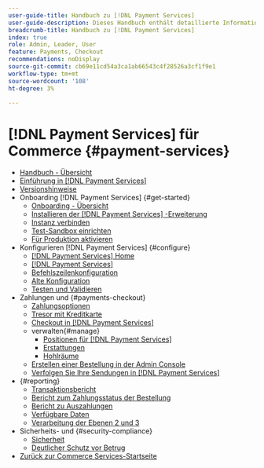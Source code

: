 ```yaml
---
user-guide-title: Handbuch zu [!DNL Payment Services]
user-guide-description: Dieses Handbuch enthält detaillierte Informationen zum Installieren und Konfigurieren von  [!DNL Payment Services]  für  [!DNL Adobe Commerce] - oder  [!DNL Magento Open Source] .
breadcrumb-title: Handbuch zu [!DNL Payment Services]
index: true
role: Admin, Leader, User
feature: Payments, Checkout
recommendations: noDisplay
source-git-commit: cb69e11cd54a3ca1ab66543c4f28526a3cf1f9e1
workflow-type: tm+mt
source-wordcount: '108'
ht-degree: 3%

---
```



# [!DNL Payment Services] für Commerce {#payment-services}

- [Handbuch - Übersicht](guide-overview.md)
- [Einführung in [!DNL Payment Services]](overview.md)
- [Versionshinweise](release-notes.md)
- Onboarding [!DNL Payment Services] {#get-started}
   - [Onboarding - Übersicht](onboard.md)
   - [Installieren der  [!DNL Payment Services] -Erweiterung](install.md)
   - [Instanz verbinden](connect.md)
   - [Test-Sandbox einrichten](sandbox.md)
   - [Für Produktion aktivieren](production.md)
- Konfigurieren [!DNL Payment Services] {#configure}
   - [[!DNL Payment Services] Home](payments-home.md)
   - [[!DNL Payment Services]](settings.md)
   - [Befehlszeilenkonfiguration](configure-cli.md)
   - [Alte Konfiguration](configure-admin.md)
   - [Testen und Validieren](test-validate.md)
- Zahlungen und {#payments-checkout}
   - [Zahlungsoptionen](payments-options.md)
   - [Tresor mit Kreditkarte](vaulting.md)
   - [Checkout in [!DNL Payment Services]](checkout.md)
   - verwalten{#manage}
      - [Positionen für [!DNL Payment Services]](line-items.md)
      - [Erstattungen](refunds.md)
      - [Hohlräume](voids.md)
   - [Erstellen einer Bestellung in der Admin Console](create-order.md)
   - [Verfolgen Sie Ihre Sendungen in [!DNL Payment Services]](track-shipment.md)
- {#reporting}
   - [Transaktionsbericht](transactions.md)
   - [Bericht zum Zahlungsstatus der Bestellung](order-payment-status.md)
   - [Bericht zu Auszahlungen](payouts.md)
   - [Verfügbare Daten](data.md)
   - [Verarbeitung der Ebenen 2 und 3](levels-card-payment-transactions.md)
- Sicherheits- und {#security-compliance}
   - [Sicherheit](security.md)
   - [Deutlicher Schutz vor Betrug](fraud-protection.md)
- [Zurück zur Commerce Services-Startseite](https://experienceleague.adobe.com/docs/commerce/user-guides/home.html)
